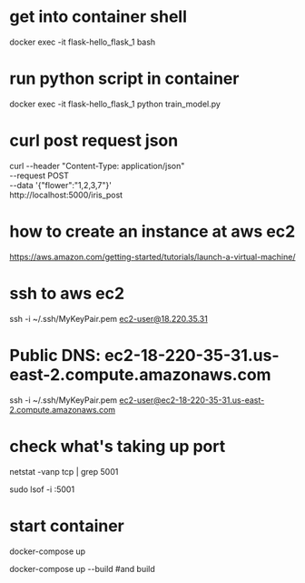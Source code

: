 # get into container shell
docker exec -it flask-hello_flask_1 bash

# run python script in container
docker exec -it flask-hello_flask_1 python train_model.py

# curl post request json
curl --header "Content-Type: application/json" \
  --request POST \
  --data '{"flower":"1,2,3,7"}' \
  http://localhost:5000/iris_post

  # how to create an instance at aws ec2
  https://aws.amazon.com/getting-started/tutorials/launch-a-virtual-machine/

  # ssh to aws ec2
ssh -i ~/.ssh/MyKeyPair.pem ec2-user@18.220.35.31
# Public DNS: ec2-18-220-35-31.us-east-2.compute.amazonaws.com
ssh -i ~/.ssh/MyKeyPair.pem ec2-user@ec2-18-220-35-31.us-east-2.compute.amazonaws.com

# check what's taking up port
netstat -vanp tcp | grep 5001

sudo lsof -i :5001

# start container
docker-compose up

docker-compose up --build #and build
